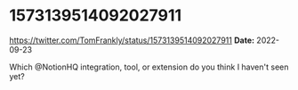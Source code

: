 # 1573139514092027911
https://twitter.com/TomFrankly/status/1573139514092027911
**Date:** 2022-09-23

Which @NotionHQ integration, tool, or extension do you think I haven't seen yet?
